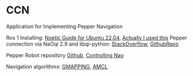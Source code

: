 # CCN
Application for Implementing Pepper Navigation
 
 Ros 1 Installing: [Noetic Guide for Ubuntu 22.04](https://gist.github.com/Meltwin/fe2c15a5d7e6a8795911907f627255e0), [Actually I used this](https://github.com/GNDeSouza/ROS-Noetic-and-Gazebo-in-Ubuntu-22.04)
 Pepper connection via NaOqi 2.9 and libqi-python: [StackOverflow](https://stackoverflow.com/questions/77987028/how-can-i-connect-to-pepper-naoqi-2-9-via-libqi-python), [GithubRepo](https://github.com/aldebaran/libqi-python/issues/22#issuecomment-1941618222)

Pepper Robot repository [Github](https://github.com/ros-naoqi/pepper_robot), [Controlling Nao](https://wiki.ros.org/nao/Tutorials/Getting-Started#Controlling_NAO)

Navigation algorithms: [GMAPPING](https://wiki.ros.org/gmapping), [AMCL](https://wiki.ros.org/amcl)